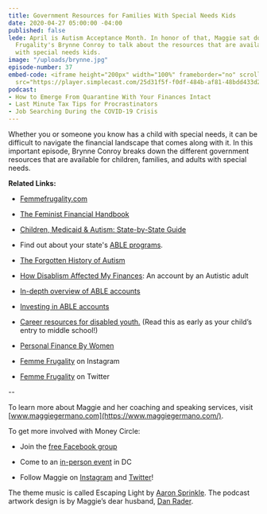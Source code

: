 ```yaml
---
title: Government Resources for Families With Special Needs Kids
date: 2020-04-27 05:00:00 -04:00
published: false
lede: April is Autism Acceptance Month. In honor of that, Maggie sat down with Femme
  Frugality's Brynne Conroy to talk about the resources that are available for families
  with special needs kids.
image: "/uploads/brynne.jpg"
episode-number: 37
embed-code: <iframe height="200px" width="100%" frameborder="no" scrolling="no" seamless
  src="https://player.simplecast.com/25d31f5f-f0df-484b-af81-48bdd433d28f?dark=false"></iframe>
podcast:
- How to Emerge From Quarantine With Your Finances Intact
- Last Minute Tax Tips for Procrastinators
- Job Searching During the COVID-19 Crisis
---
```


Whether you or someone you know has a child with special needs, it can be difficult to navigate the financial landscape that comes along with it. In this important episode, Brynne Conroy breaks down the different government resources that are available for children, families, and adults with special needs.

**Related Links:**

* [Femmefrugality.com](https://femmefrugality.com/)

* [The Feminist Financial Handbook](https://www.amazon.com/Feminist-Financial-Handbook-Modern-Wealthy-ebook/dp/B07BWKF498)

* [Children, Medicaid & Autism: State-by-State Guide](https://femmefrugality.com/state-by-state-medicaid-children-autism/)

* Find out about your state's [ABLE programs](https://www.ablenrc.org/).

* [The Forgotten History of Autism](https://www.stitcher.com/podcast/art-of-manliness/artofmanliness/e/48798480)

* [How Disablism Affected My Finances](https://femmefrugality.com/disableism-affected-finances/): An account by an Autistic adult

* [In-depth overview of ABLE accounts](https://femmefrugality.com/able-accounts-autism/)

* [Investing in ABLE accounts](https://femmefrugality.com/invest-able-accounts/)

* [Career resources for disabled youth.](https://femmefrugality.com/career-resources-for-autistic-youth/) (Read this as early as your child’s entry to middle school!)

* [Personal Finance By Women](https://personalfinancebywomen.com/)

* [Femme Frugality](https://www.instagram.com/femmefrugality/) on Instagram

* [Femme Frugality](https://twitter.com/femmefrugality) on Twitter

--

To learn more about Maggie and her coaching and speaking services, visit [www.maggiegermano.com](https://www.maggiegermano.com/).

To get more involved with Money Circle:

* Join the [free Facebook group](https://www.facebook.com/groups/MoneyCircleGroup)

* Come to an [in-person event](https://www.maggiegermano.com/moneycircle/) in DC

* Follow Maggie on [Instagram](https://dashboard.simplecast.com/episodes/www.instagram.com/maggiegermano) and [Twitter](https://dashboard.simplecast.com/episodes/www.twitter.com/maggiegermano)!

The theme music is called Escaping Light by [Aaron Sprinkle](http://aaronsprinklemusic.com/). The podcast artwork design is by Maggie’s dear husband, [Dan Rader](https://danrdesign.com/).